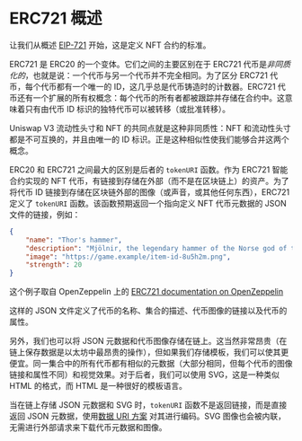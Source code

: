 # ERC721 概述

让我们从概述 [EIP-721](https://eips.ethereum.org/EIPS/eip-721) 开始，这是定义 NFT 合约的标准。

ERC721 是 ERC20 的一个变体。它们之间的主要区别在于 ERC721 代币是*非同质化的*，也就是说：一个代币与另一个代币并不完全相同。为了区分 ERC721 代币，每个代币都有一个唯一的 ID，这几乎总是代币铸造时的计数器。ERC721 代币还有一个扩展的所有权概念：每个代币的所有者都被跟踪并存储在合约中。这意味着只有由代币 ID 标识的独特代币可以被转移（或批准转移）。

Uniswap V3 流动性头寸和 NFT 的共同点就是这种非同质性：NFT 和流动性头寸都是不可互换的，并且由唯一的 ID 标识。正是这种相似性使我们能够合并这两个概念。

ERC20 和 ERC721 之间最大的区别是后者的 `tokenURI` 函数。作为 ERC721 智能合约实现的 NFT 代币，有链接到存储在外部（而不是在区块链上）的资产。为了将代币 ID 链接到存储在区块链外部的图像（或声音，或其他任何东西），ERC721 定义了 `tokenURI` 函数。该函数预期返回一个指向定义 NFT 代币元数据的 JSON 文件的链接，例如：

```json
{
    "name": "Thor's hammer",
    "description": "Mjölnir, the legendary hammer of the Norse god of thunder.",
    "image": "https://game.example/item-id-8u5h2m.png",
    "strength": 20
}
```

这个例子取自 OpenZeppelin 上的 [ERC721 documentation on OpenZeppelin](https://docs.openzeppelin.com/contracts)

这样的 JSON 文件定义了代币的名称、集合的描述、代币图像的链接以及代币的属性。

另外，我们也可以将 JSON 元数据和代币图像存储在链上。这当然非常昂贵（在链上保存数据是以太坊中最昂贵的操作），但如果我们存储模板，我们可以使其更便宜。同一集合中的所有代币都有相似的元数据（大部分相同，但每个代币的图像链接和属性不同）和视觉效果。对于后者，我们可以使用 SVG，这是一种类似 HTML 的格式，而 HTML 是一种很好的模板语言。

当在链上存储 JSON 元数据和 SVG 时，`tokenURI` 函数不是返回链接，而是直接返回 JSON 元数据，使用[数据 URI 方案](https://en.wikipedia.org/wiki/Data_URI_scheme#Syntax) 对其进行编码。SVG 图像也会被内联，无需进行外部请求来下载代币元数据和图像。

